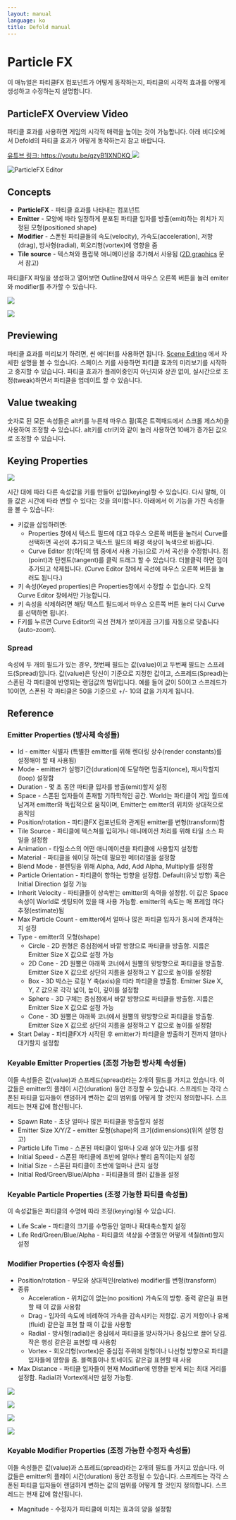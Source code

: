 ```yaml
---
layout: manual
language: ko
title: Defold manual
---
```


# Particle FX
이 매뉴얼은 파티클FX 컴포넌트가 어떻게 동작하는지, 파티클의 시각적 효과를 어떻게 생성하고 수정하는지 설명합니다.

## ParticleFX Overview Video
파티클 효과를 사용하면 게임의 시각적 매력을 높이는 것이 가능합니다. 아래 비디오에서 Defold의 파티클 효과가 어떻게 동작하는지 참고 바랍니다.

[유튜브 링크: https://youtu.be/qzyB1lXNDKQ
![](https://img.youtube.com/vi/qzyB1lXNDKQ/0.jpg)](https://www.youtube.com/watch?v=qzyB1lXNDKQ)

![ParticleFX Editor](../images/particlefx/effect_editor.png)

## Concepts
* **ParticleFX** - 파티클 효과를 나타내는 컴포넌트
* **Emitter** - 모양에 따라 일정하게 분포된 파티클 입자를 방출(emit)하는 위치가 지정된 모형(positioned shape)
* **Modifier** - 스폰된 파티클들의 속도(velocity), 가속도(acceleration), 저항(drag), 방사형(radial), 회오리형(vortex)에 영향을 줌
* **Tile source** - 텍스쳐와 플립북 애니메이션을 추가해서 사용됨 ([2D graphics](/ko/manuals/2dgraphics) 문서 참고)

파티클FX 파일을 생성하고 열어보면 Outline창에서 마우스 오른쪽 버튼을 눌러 emiter와 modifier를 추가할 수 있습니다.

![](../images/particlefx/effect_outline.png)

![](../images/particlefx/emitter_properties.png)

## Previewing
파티클 효과를 미리보기 하려면, 씬 에디터를 사용하면 됩니다. [Scene Editing](/ko/manuals/scene-editing) 에서 자세한 설명을 볼 수 있습니다. 스페이스 키를 사용하면 파티클 효과의 미리보기를 시작하고 중지할 수 있습니다. 파티클 효과가 플레이중인지 아닌지와 상관 없이, 실시간으로 조정(tweak)하면서 파티클을 업데이트 할 수 있습니다.

## Value tweaking
숫자로 된 모든 속성들은 alt키를 누른채 마우스 휠(혹은 트랙패드에서 스크롤 제스쳐)을 사용하여 조정할 수 있습니다. alt키를 ctrl키와 같이 눌러 사용하면 10배가 증가된 값으로 조정할 수 있습니다.

## Keying Properties

![](../images/particlefx/curve_editor.png)

시간 대에 따라 다른 속성값을 키를 만들어 삽입(keying)할 수 있습니다. 다시 말해, 이들 값은 시간에 따라 변할 수 있다는 것을 의미합니다. 아래에서 이 기능을 가진 속성들을 볼 수 있습니다:

* 키값을 삽입하려면:
    * Properties 창에서 텍스트 필드에 대고 마우스 오른쪽 버튼을 눌러서 Curve를 선택하면 곡선이 추가되고 텍스트 필드의 배경 색상이 녹색으로 바뀝니다.
    * Curve Editor 창(하단의 탭 중에서 사용 가능)으로 가서 곡선을 수정합니다. 점(point)과 탄젠트(tangent)를 클릭 드래그 할 수 있습니다. 더블클릭 하면 점이 추가되고 삭제됩니다. (Curve Editor 창에서 곡선에 마우스 오른쪽 버튼을 눌러도 됩니다.)
* 키 속성(Keyed properties)은 Properties창에서 수정할 수 없습니다. 오직 Curve Editor 창에서만 가능합니다.
* 키 속성을 삭제하려면 해당 텍스트 필드에서 마우스 오른쪽 버튼 눌러 다시 Curve를 선택하면 됩니다.
* F키를 누르면 Curve Editor의 곡선 전체가 보이게끔 크기를 자동으로 맞춥니다(auto-zoom).

### Spread
속성에 두 개의 필드가 있는 경우, 첫번째 필드는 값(value)이고 두번째 필드는 스프레드(Spread)입니다. 값(value)은 당신이 기준으로 지정한 값이고, 스프레드(Spread)는 스폰된 각 파티클에 반영되는 랜덤값의 범위입니다. 예를 들어 값이 50이고 스프레드가 10이면, 스폰된 각 파티클은 50을 기준으로 +/- 10의 값을 가지게 됩니다.

## Reference

### Emitter Properties (방사체 속성들)
* Id - emitter 식별자 (특별한 emitter를 위해 렌더링 상수(render constants)를 설정해야 할 때 사용됨)
* Mode - emitter가 실행기간(duration)에 도달하면 멈출지(once), 재시작할지(loop) 설정함
* Duration - 몇 초 동안 파티클 입자를 방출(emit)할지 설정
* Space - 스폰된 입자들이 존재할 기하학적인 공간. World는 파티클이 게임 월드에 남겨져 emitter와 독립적으로 움직이며, Emitter는 emitter의 위치와 상대적으로 움직임
* Position/rotation - 파티클FX 컴포넌트와 관계된 emitter를 변형(transform)함
* Tile Source - 파티클에 텍스쳐를 입히거나 애니메이션 처리를 위해 타일 소스 파일을 설정함
* Animation - 타일소스의 어떤 애니메이션을 파티클에 사용할지 설정함
* Material - 파티클을 쉐이딩 하는데 필요한 메터리얼을 설정함
* Blend Mode - 블렌딩을 위해 Alpha, Add, Add Alpha, Multiply를 설정함
* Particle Orientation - 파티클이 향하는 방향을 설정함. Default(유닛 방향) 혹은 Initial Direction 설정 가능
* Inherit Velocity - 파티클들이 상속받는 emitter의 속력을 설정함. 이 값은 Space 속성이 World로 셋팅되어 있을 때 사용 가능함. emitter의 속도는 매 프레임 마다 추정(estimate)됨
* Max Particle Count - emitter에서 얼마나 많은 파티클 입자가 동시에 존재하는지 설정
* Type - emitter의 모형(shape)
    * Circle - 2D 원형은 중심점에서 바깥 방향으로 파티클을 방출함. 지름은 Emitter Size X 값으로 설정 가능
    * 2D Cone - 2D 원뿔은 아래쪽 코너에서 원뿔의 윗방향으로 파티클을 방출함. Emitter Size X 값으로 상단의 지름을 설정하고 Y 값으로 높이를 설정함
    * Box - 3D 박스는 로컬 Y 축(axis)을 따라 파티클을 방출함. Emitter Size X, Y, Z 값으로 각각 넓이, 높이, 깊이를 설정함
    * Sphere - 3D 구체는 중심점에서 바깥 방향으로 파티클을 방출함. 지름은 Emitter Size X 값으로 설정 가능
    * Cone - 3D 원뿔은 아래쪽 코너에서 원뿔의 윗방향으로 파티클을 방출함. Emitter Size X 값으로 상단의 지름을 설정하고 Y 값으로 높이를 설정함
* Start Delay - 파티클FX가 시작된 후 emitter가 파티클을 방출하기 전까지 얼마나 대기할지 설정함

### Keyable Emitter Properties (조정 가능한 방사체 속성들)
이들 속성들은 값(value)과 스프레드(spread)라는 2개의 필드를 가지고 있습니다. 이 값들은 emitter의 플레이 시간(duration) 동안 조정할 수 있습니다. 스프레드는 각각 스폰된 파티클 입자들이 랜덤하게 변하는 값의 범위를 어떻게 할 것인지 정의합니다. 스프레드는 현재 값에 합산됩니다.

* Spawn Rate - 초당 얼마나 많은 파티클을 방출할지 설정
* Emitter Size X/Y/Z - emitter 모형(shape)의 크기(dimensions)(위의 설명 참고)
* Particle Life Time - 스폰된 파티클이 얼마나 오래 살아 있는가를 설정
* Initial Speed - 스폰된 파티클에 초반에 얼마나 빨리 움직이는지 설정
* Initial Size - 스폰된 파티클이 초반에 얼마나 큰지 설정
* Initial Red/Green/Blue/Alpha - 파티클들의 컬러 값들을 설정

### Keyable Particle Properties (조정 가능한 파티클 속성들)
이 속성값들은 파티클의 수명에 따라 조정(keying)될 수 있습니다.

* Life Scale - 파티클의 크기를 수명동안 얼마나 확대축소할지 설정
* Life Red/Green/Blue/Alpha - 파티클의 색상을 수명동안 어떻게 색칠(tint)할지 설정

### Modifier Properties (수정자 속성들)
* Position/rotation - 부모와 상대적인(relative) modifier를 변형(transform)
* 종류
    * Acceleration - 위치값이 없는(no position) 가속도의 방향. 중력 같은걸 표현할 때 이 값을 사용함
    * Drag - 입자의 속도에 비례하여 가속을 감속시키는 저항값. 공기 저항이나 유체(fluid) 같은걸 표현 할 때 이 값을 사용함
    * Radial - 방사형(radial)은 중심에서 파티클을 방사하거나 중심으로 끌어 당김. 작은 행성 같은걸 표현할 때 사용함
    * Vortex - 회오리형(vortex)은 중심점 주위에 원형이나 나선형 방향으로 파티클 입자들에 영향을 줌. 블랙홀이나 토네이도 같은걸 표현할 때 사용
* Max Distance - 파티클 입자들이 현재 Modifier에 영향을 받게 되는 최대 거리를 설정함. Radial과 Vortex에서만 설정 가능함.

![](../images/particlefx/drag.png)

![](../images/particlefx/radial.png)

![](../images/particlefx/acceleration.png)

![](../images/particlefx/vortex.png)

### Keyable Modifier Properties (조정 가능한 수정자 속성들)
이들 속성들은 값(value)과 스프레드(spread)라는 2개의 필드를 가지고 있습니다. 이 값들은 emitter의 플레이 시간(duration) 동안 조정될 수 있습니다. 스프레드는 각각 스폰된 파티클 입자들이 랜덤하게 변하는 값의 범위를 어떻게 할 것인지 정의합니다. 스프레드는 현재 값에 합산됩니다.

* Magnitude - 수정자가 파티클에 미치는 효과의 양을 설정함
